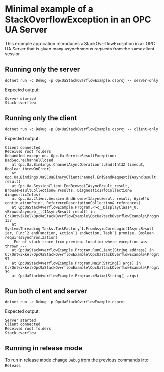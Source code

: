 # Minimal example of a StackOverflowException in an OPC UA Server

This example application reproduces a StackOverflowException in an OPC UA Server that is given many asynchronous requests from the same client session.

## Running only the server

```
dotnet run -c Debug -p OpcUaStackOverflowExample.csproj -- server-only
```

Expected output:

```
Server started
Stack overflow.
```

## Running only the client

```
dotnet run -c Debug -p OpcUaStackOverflowExample.csproj -- client-only
```

Expected output:

```
Client connected
Received root folders
Unhandled exception. Opc.Ua.ServiceResultException: BadSecureChannelClosed
   at Opc.Ua.Bindings.ChannelAsyncOperation`1.End(Int32 timeout, Boolean throwOnError)
   at Opc.Ua.Bindings.UaSCUaBinaryClientChannel.EndSendRequest(IAsyncResult result)
   at Opc.Ua.SessionClient.EndBrowse(IAsyncResult result, BrowseResultCollection& results, DiagnosticInfoCollection& diagnosticInfos)
   at Opc.Ua.Client.Session.EndBrowse(IAsyncResult result, Byte[]& continuationPoint, ReferenceDescriptionCollection& references)
   at OpcUaStackOverflowExample.Program.<>c__DisplayClass4_0.<BrowseAsync>b__1(IAsyncResult result) in C:\Ontwikkel\OpcUaStackOverflowExample\OpcUaStackOverflowExample\Program.cs:line 137
   at System.Threading.Tasks.TaskFactory`1.FromAsyncCoreLogic(IAsyncResult iar, Func`2 endFunction, Action`1 endAction, Task`1 promise, Boolean requiresSynchronization)
--- End of stack trace from previous location where exception was thrown ---
   at OpcUaStackOverflowExample.Program.RunClient(String address) in C:\Ontwikkel\OpcUaStackOverflowExample\OpcUaStackOverflowExample\Program.cs:line 97
   at OpcUaStackOverflowExample.Program.Main(String[] args) in C:\Ontwikkel\OpcUaStackOverflowExample\OpcUaStackOverflowExample\Program.cs:line 39
   at OpcUaStackOverflowExample.Program.<Main>(String[] args)
```

## Run both client and server

```
dotnet run -c Debug -p OpcUaStackOverflowExample.csproj
```

Expected output:

```
Server started
Client connected
Received root folders
Stack overflow.
```

## Running in release mode

To run in release mode change `Debug` from the previous commands into `Release`.